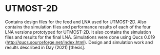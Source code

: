 # UTMOST-2D
Contains design files for the feed and LNA used for UTMOST-2D.
Also contains the simulation files and performance results of each of the four LNA versions prototyped for UTMOST-2D. It also contains the simulation files and results for the final LNA. Simulations were done using Qucs 0.019 (http://qucs.sourceforge.net/index.html).
Design and simulation work and results described in Day (2021) [thesis].
